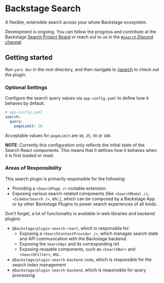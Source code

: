 # Backstage Search

A flexible, extensible search across your whole Backstage ecosystem.

Development is ongoing. You can follow the progress and contribute at the Backstage [Search Project Board](https://github.com/backstage/backstage/projects/6) or reach out to us in the [`#search` Discord channel](https://discord.com/channels/687207715902193673/770283289327566848).

## Getting started

Run `yarn dev` in the root directory, and then navigate to [/search](http://localhost:3000/search) to check out the plugin.

### Optional Settings

Configure the search query values via `app-config.yaml` to define how it behaves by default.

```yaml
# app-config.yaml
search:
  query:
    pageLimit: 50
```

Acceptable values for `pageLimit` are `10`, `25`, `50` or `100`.

**NOTE**: Currently this configuration only reflects the initial state of the Search React components. This means that
it defines how it behaves when it is first loaded or reset.

### Areas of Responsibility

This search plugin is primarily responsible for the following:

- Providing a `<SearchPage />` routable extension.
- Exposing various search-related components (like `<SearchModal />`,
  `<SidebarSearch />`, etc.), which can be composed by a Backstage App or by
  other Backstage Plugins to power search experiences of all kinds.

Don't forget, a lot of functionality is available in web libraries and backend plugins:

- `@backstage/plugin-search-react`, which is responsible for:
  - Exposing a `<SearchContextProvider />`, which manages search state and API
    communication with the Backstage backend.
  - Exposing the `SearchApi` and its corresponding ref.
  - Exposing reusable components, such as `<SearchBar>` and `<SearchFilter>`, etc.
- `@backstage/plugin-search-backend-node`, which is responsible for the search
  index management
- `@backstage/plugin-search-backend`, which is responsible for query processing
